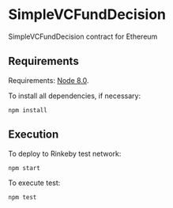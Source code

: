 # SimpleVCFundDecision

SimpleVCFundDecision contract for Ethereum

## Requirements
Requirements: [Node 8.0](https://nodejs.org/en/download/).

To install all dependencies, if necessary:
```
npm install
```
## Execution
To deploy to Rinkeby test network:
```
npm start
```

To execute test:
```
npm test
```
